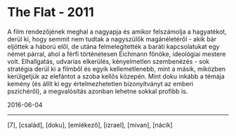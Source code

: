 # The Flat - 2011

A film rendezőjének meghal a nagyapja és amikor felszámolja a hagyatékot, derül ki, hogy semmit nem tudtak a nagyszülők magánéletéről - akik bár eljöttek a háború elől, de utána felmelegítették a baráti kapcsolatukat egy német párral, ahol a férfi történetesen Eichmann főnöke, ideológiai mestere volt. Elhallgatás, udvarias elkerülés, kényelmetlen szembenézés - sok stratégia derül ki a filmből és egyik kellemetlenebb, mint a másik, miközben kerülgetjük az elefántot a szoba kellős közepén. Mint doku inkább a témája kemény (és állít ki egy értelmezhetetlen bizonyítványt az emberi pszichéről), a megvalósítás azonban lehetne sokkal profibb is.

2016-06-04 

----

[7], [család], [doku], [emlékező], [izrael], [mivan], [nácik]